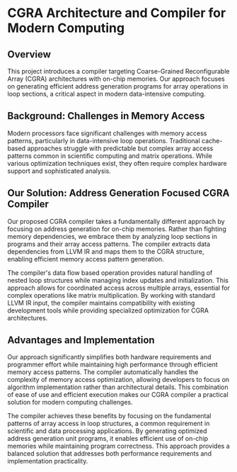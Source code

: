 # CGRA Architecture and Compiler for Modern Computing
## Overview

This project introduces a compiler targeting Coarse-Grained Reconfigurable Array (CGRA) architectures with on-chip memories. Our approach focuses on generating efficient address generation programs for array operations in loop sections, a critical aspect in modern data-intensive computing.

## Background: Challenges in Memory Access

Modern processors face significant challenges with memory access patterns, particularly in data-intensive loop operations. Traditional cache-based approaches struggle with predictable but complex array access patterns common in scientific computing and matrix operations. While various optimization techniques exist, they often require complex hardware support and sophisticated analysis.

## Our Solution: Address Generation Focused CGRA Compiler

Our proposed CGRA compiler takes a fundamentally different approach by focusing on address generation for on-chip memories. Rather than fighting memory dependencies, we embrace them by analyzing loop sections in programs and their array access patterns. The compiler extracts data dependencies from LLVM IR and maps them to the CGRA structure, enabling efficient memory access pattern generation.

The compiler's data flow based operation provides natural handling of nested loop structures while managing index updates and initialization. This approach allows for coordinated access across multiple arrays, essential for complex operations like matrix multiplication. By working with standard LLVM IR input, the compiler maintains compatibility with existing development tools while providing specialized optimization for CGRA architectures.

## Advantages and Implementation

Our approach significantly simplifies both hardware requirements and programmer effort while maintaining high performance through efficient memory access patterns. The compiler automatically handles the complexity of memory access optimization, allowing developers to focus on algorithm implementation rather than architectural details. This combination of ease of use and efficient execution makes our CGRA compiler a practical solution for modern computing challenges.

The compiler achieves these benefits by focusing on the fundamental patterns of array access in loop structures, a common requirement in scientific and data processing applications. By generating optimized address generation unit programs, it enables efficient use of on-chip memories while maintaining program correctness. This approach provides a balanced solution that addresses both performance requirements and implementation practicality.